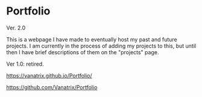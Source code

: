 # Portfolio
Ver. 2.0

This is a webpage I have made to eventually host my past and future projects.
I am currently in the process of adding my projects to this, but until then I have brief descriptions of them on the "projects" page.

Ver 1.0: retired.

https://vanatrix.github.io/Portfolio/

https://github.com/Vanatrix/Portfolio
